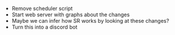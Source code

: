 * Remove scheduler script
* Start web server with graphs about the changes
* Maybe we can infer how SR works by looking at these changes?
* Turn this into a discord bot

